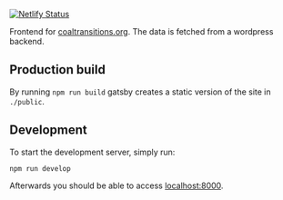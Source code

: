 [![Netlify Status](https://api.netlify.com/api/v1/badges/f051ac1e-f9b0-424a-9477-dd9bdef6e833/deploy-status)](https://app.netlify.com/sites/coaltransitions/deploys)

Frontend for [coaltransitions.org](https://coaltransitions.org). The data is
fetched from a wordpress backend.

## Production build

By running `npm run build` gatsby creates a static version of the site in
`./public`.

## Development

To start the development server, simply run:

`npm run develop`

Afterwards you should be able to access [localhost:8000](http://localhost:8000).
